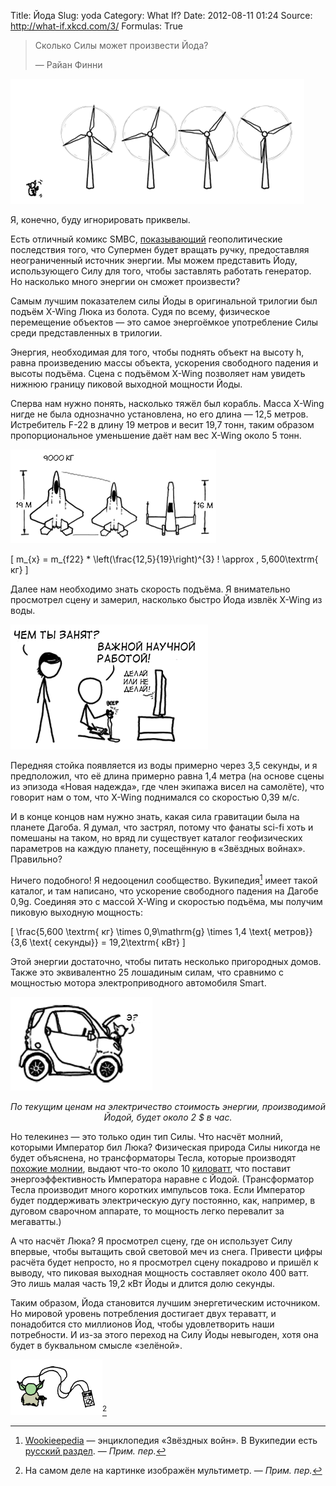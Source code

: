 Title: Йода
Slug: yoda
Category: What If?
Date: 2012-08-11 01:24
Source: http://what-if.xkcd.com/3/
Formulas: True

> Сколько Силы может произвести Йода?
> 
> — Райан Финни

![](/uploads/003-yoda/yoda_01_ru.png "Йода, контролирующий ветряные генераторы.")

Я, конечно, буду игнорировать приквелы.

Есть отличный комикс SMBC, [показывающий](http://www.smbc-comics.com/index.php?db=comics&id=2305#comic) геополитические последствия того, что Супермен будет вращать ручку, предоставляя неограниченный источник энергии. Мы можем представить Йоду, использующего Силу для того, чтобы заставлять работать генератор. Но насколько много энергии он сможет произвести?

Самым лучшим показателем силы Йоды в оригинальной трилогии был подъём X-Wing Люка из болота. Судя по всему, физическое перемещение объектов — это самое энергоёмкое употребление Силы среди представленных в трилогии.

Энергия, необходимая для того, чтобы поднять объект на высоту h, равна произведению массы объекта, ускорения свободного падения и высоты подъёма. Сцена с подъёмом X-Wing позволяет нам увидеть нижнюю границу пиковой выходной мощности Йоды.

Сперва нам нужно понять, насколько тяжёл был корабль. Масса X-Wing нигде не была однозначно установлена, но его длина — 12,5 метров. Истребитель F-22 в длину 19 метров и весит 19,7 тонн, таким образом пропорциональное уменьшение даёт нам вес X-Wing около 5 тонн.

![](/uploads/003-yoda/yoda_02_ru.png "Иллюстрация с X-Wing и F-22.")

\[ m_{x} = m_{f22} * \left(\frac{12,5}{19}\right)^{3} ! \approx \, 5,600\textrm{ кг} \]

Далее нам необходимо знать скорость подъёма. Я внимательно просмотрел сцену и замерил, насколько быстро Йода извлёк X-Wing из воды.

![](/uploads/003-yoda/yoda_03_ru.png "Персонаж смотрит Star Wars для научных исследований.")

Передняя стойка появляется из воды примерно через 3,5 секунды, и я предположил, что её длина примерно равна 1,4 метра (на основе сцены из эпизода «Новая надежда», где член экипажа висел на самолёте), что говорит нам о том, что X-Wing поднимался со скоростью 0,39 м/с.

И в конце концов нам нужно знать, какая сила гравитации была на планете Дагоба. Я думал, что застрял, потому что фанаты sci-fi хоть и помешаны на таком, но вряд ли существует каталог геофизических параметров на каждую планету, посещённую в «Звёздных войнах». Правильно?

Ничего подобного! Я недооценил сообщество. Вукипедия[^1] имеет такой каталог, и там написано, что ускорение свободного падения на Дагобе 0,9g. Соединяя это с массой X-Wing и скоростью подъёма, мы получим пиковую выходную мощность:

\[ \frac{5,600 \textrm{ кг} \times 0,9\mathrm{g} \times 1,4 \text{ метров}}{3,6 \text{ секунды}} = 19,2\textrm{ кВт} \]

Этой энергии достаточно, чтобы питать несколько пригородных домов. Также это эквивалентно 25 лошадиным силам, что сравнимо с мощностью мотора электроприводного автомобиля Smart.

![](/uploads/003-yoda/yoda_04_ru.png "Йода в моторном отделении автомобиля Smart.")

_<center>По текущим ценам на электричество стоимость энергии, производимой Йодой, будет около 2 $ в час.</center>_

Но телекинез — это только один тип Силы. Что насчёт молний, которыми Император бил Люка? Физическая природа Силы никогда не будет объяснена, но трансформаторы Тесла, которые производят [похожие молнии](http://www.youtube.com/watch?v=uNJjnz-GdlE), выдают что-то около 10 [киловатт](http://www.goodchildengineering.net/tesla-coils/drsstc-5-10kw-monster), что поставит энергоэффективность Императора наравне с Йодой. (Трансформатор Тесла производит много коротких импульсов тока. Если Император будет поддерживать электрическую дугу постоянно, как, например, в дуговом сварочном аппарате, то мощность легко перевалит за мегаватты.)

А что насчёт Люка? Я просмотрел сцену, где он использует Силу впервые, чтобы вытащить свой световой меч из снега. Привести цифры расчёта будет непросто, но я просмотрел сцену покадрово и пришёл к выводу, что пиковая выходная мощность составляет около 400 ватт. Это лишь малая часть 19,2 кВт Йоды и длится долю секунды.

Таким образом, Йода становится лучшим энергетическим источником. Но мировой уровень потребления достигает двух тераватт, и понадобится сто миллионов Йод, чтобы удовлетворить наши потребности. И из-за этого переход на Силу Йоды невыгоден, хотя она будет в буквальном смысле «зелёной».

![](/uploads/003-yoda/yoda_05_ru.png "Йода слушает MP3-плеер, управляя им при помощи Силы.")[^2]

[^1]: [Wookieepedia](http://starwars.wikia.com/wiki/Main_Page) — энциклопедия «Звёздных войн». В Вукипедии есть [русский раздел](http://ru.starwars.wikia.com/wiki/Заглавная_страница). — _Прим. пер._
[^2]: На самом деле на картинке изображён мультиметр. — _Прим. пер._

